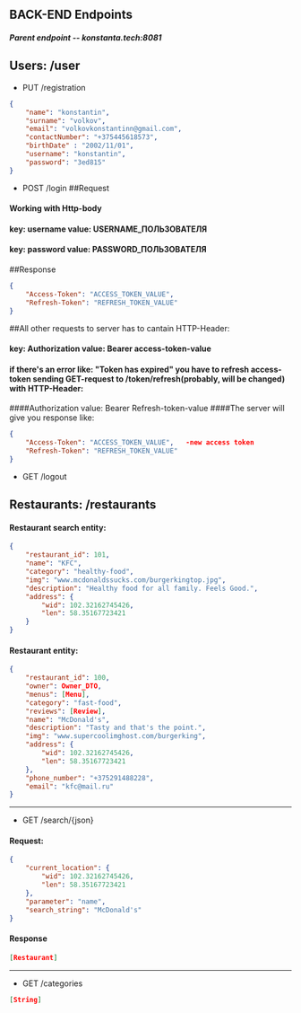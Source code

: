 ## BACK-END Endpoints
##### Parent endpoint -- konstanta.tech:8081
## Users: /user
- PUT /registration
```json
{
	"name": "konstantin",
	"surname": "volkov",
	"email": "volkovkonstantinn@gmail.com",
	"contactNumber": "+375445618573",
	"birthDate" : "2002/11/01",
	"username": "konstantin",
	"password": "3ed815"
}
```
- POST /login
##Request
#### Working with Http-body
#### key: username value: USERNAME_ПОЛЬЗОВАТЕЛЯ
#### key: password value: PASSWORD_ПОЛЬЗОВАТЕЛЯ

##Response
```json
{
    "Access-Token": "ACCESS_TOKEN_VALUE",
    "Refresh-Token": "REFRESH_TOKEN_VALUE"
}
```

##All other requests to server has to cantain HTTP-Header:
#### key: Authorization value: Bearer access-token-value
#### if there's an error like: "Token has expired" you have to refresh access-token sending GET-request to /token/refresh(probably, will be changed) with HTTP-Header: 
####Authorization value: Bearer Refresh-token-value
####The server will give you response like:
```json
{
    "Access-Token": "ACCESS_TOKEN_VALUE",   -new access token
    "Refresh-Token": "REFRESH_TOKEN_VALUE"
}

````



- GET /logout
## Restaurants: /restaurants
#### Restaurant search entity:
```json
{
	"restaurant_id": 101,
	"name": "KFC",
	"category": "healthy-food",
	"img": "www.mcdonaldssucks.com/burgerkingtop.jpg",
	"description": "Healthy food for all family. Feels Good.",
	"address": {
		"wid": 102.32162745426,
		"len": 58.35167723421
	}
}
```
#### Restaurant entity:
```json
{
	"restaurant_id": 100,
	"owner": Owner_DTO,
	"menus": [Menu],
	"category": "fast-food",
	"reviews": [Review],
	"name": "McDonald's",
	"description": "Tasty and that's the point.",
	"img": "www.supercoolimghost.com/burgerking",
	"address": {
		"wid": 102.32162745426,
		"len": 58.35167723421
	},
	"phone_number": "+375291488228",
	"email": "kfc@mail.ru"
}
```
----
- GET /search/{json}
#### Request:
```json
{
	"current_location": {
		"wid": 102.32162745426,
		"len": 58.35167723421
	},
	"parameter": "name",
	"search_string": "McDonald's"
}
```
#### Response
```json
[Restaurant]
```
---
- GET /categories
```JSON
[String]
```
